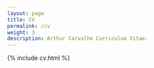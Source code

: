 ```yaml
---
layout: page
title: CV
permalink: /cv
weight: 3
description: Arthur Carvalho Curriculum Vitae.
---
```


{% include cv.html %}
